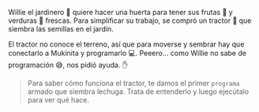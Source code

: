 
<gs-toolbox toolbox-url="https://raw.githubusercontent.com/MumukiProject/mumuki-guia-gobstones-procedimientos-kids/master/assets/toolbox_1553288414373.xml"></gs-toolbox>

<gs-attire attire-url="https://raw.githubusercontent.com/MumukiProject/mumuki-guia-gobstones-procedimientos-kids/master/assets/attires/config.json"></gs-attire>

Willie el jardinero :herb: quiere hacer una huerta para tener sus frutas :apple: y verduras :eggplant: frescas. Para simplificar su trabajo, se compró un tractor :tractor: que siembra las semillas en el jardín. 


El tractor no conoce el terreno, así que para moverse y sembrar hay que conectarlo a Mukinita y programarlo :computer:. Peeero... como Willie no sabe de programación :sweat_smile:, nos pidió ayuda. :raised_hand:

> Para saber cómo funciona el tractor, te damos el primer `programa` armado que siembra lechuga. Trata de entenderlo y luego ejecútalo para ver qué hace.
